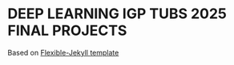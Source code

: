 # DEEP LEARNING IGP TUBS 2025 FINAL PROJECTS

Based on [Flexible-Jekyll template](https://github.com/artemsheludko/flexible-jekyll)
